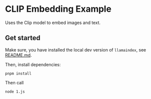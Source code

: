 # CLIP Embedding Example

Uses the Clip model to embed images and text.

## Get started

Make sure, you have installed the local dev version of `llamaindex`, see [README.md](../../packages/core/README.md).

Then, install dependencies:

```
pnpm install
```

Then call

```
node 1.js
```
